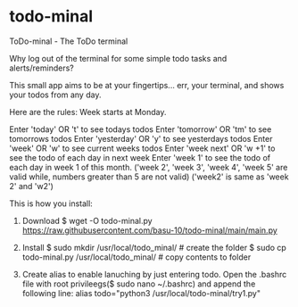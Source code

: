 # todo-minal
ToDo-minal - The ToDo terminal

Why log out of the terminal for some simple todo tasks and alerts/reminders?

This small app aims to be at your fingertips... err, your terminal, and shows your todos from any day.

Here are the rules:
Week starts at Monday.

Enter 'today'       OR 't'      to see todays todos
Enter 'tomorrow'    OR 'tm'     to see tomorrows todos
Enter 'yesterday'   OR 'y'      to see yesterdays todos
Enter 'week'        OR 'w'      to see current weeks todos
Enter 'week next'   OR 'w +1'   to see the todo of each day in next week
Enter 'week 1' to see the todo of each day in week 1 of this month. 
    ('week 2', 'week 3', 'week 4', 'week 5' are valid while, numbers greater than 5 are not valid)
    ('week2' is same as 'week 2' and 'w2')



This is how you install:

1. Download
$ wget -O todo-minal.py https://raw.githubusercontent.com/basu-10/todo-minal/main/main.py

3. Install
$ sudo mkdir /usr/local/todo_minal/ # create the folder
$ sudo cp todo-minal.py /usr/local/todo_minal/ # copy contents to folder

5. Create alias to enable lanuching by just entering todo.
Open the .bashrc file with root privileegs($ sudo nano ~/.bashrc) and append the following line:
alias todo="python3 /usr/local/todo-minal/try1.py" 
